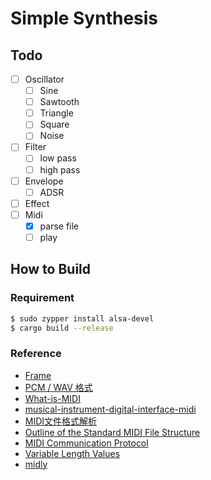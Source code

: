 # Simple Synthesis

## Todo
- [ ] Oscillator
  - [ ] Sine
  - [ ] Sawtooth
  - [ ] Triangle
  - [ ] Square
  - [ ] Noise
- [ ] Filter
  - [ ] low pass
  - [ ] high pass
- [ ] Envelope
  - [ ] ADSR
- [ ] Effect
- [ ] Midi
  - [x] parse file
  - [ ] play

## How to Build

### Requirement
```bash
$ sudo zypper install alsa-devel
$ cargo build --release
```

### Reference
* [Frame](https://alsa.opensrc.org/Frame)
* [PCM / WAV 格式](https://www.cnblogs.com/renhui/p/12148330.html)
* [What-is-MIDI](https://www.instructables.com/What-is-MIDI/)
* [musical-instrument-digital-interface-midi](https://www.recordingblogs.com/wiki/musical-instrument-digital-interface-midi)
* [MIDI文件格式解析](https://www.jianshu.com/p/59d74800b43b)
* [Outline of the Standard MIDI File Structure](http://www.ccarh.org/courses/253/handout/smf/)
* [MIDI Communication Protocol](http://www.ccarh.org/courses/253/handout/midiprotocol/)
* [Variable Length Values ](http://www.ccarh.org/courses/253/handout/vlv/)
* [midly](https://github.com/negamartin/midly)
